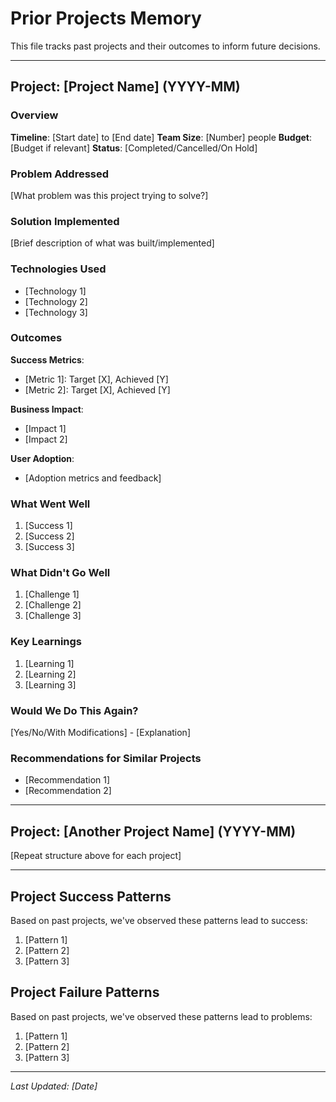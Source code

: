 # Prior Projects Memory

This file tracks past projects and their outcomes to inform future decisions.

---

## Project: [Project Name] (YYYY-MM)

### Overview
**Timeline**: [Start date] to [End date]
**Team Size**: [Number] people
**Budget**: [Budget if relevant]
**Status**: [Completed/Cancelled/On Hold]

### Problem Addressed
[What problem was this project trying to solve?]

### Solution Implemented
[Brief description of what was built/implemented]

### Technologies Used
- [Technology 1]
- [Technology 2]
- [Technology 3]

### Outcomes

**Success Metrics**:
- [Metric 1]: Target [X], Achieved [Y]
- [Metric 2]: Target [X], Achieved [Y]

**Business Impact**:
- [Impact 1]
- [Impact 2]

**User Adoption**:
- [Adoption metrics and feedback]

### What Went Well
1. [Success 1]
2. [Success 2]
3. [Success 3]

### What Didn't Go Well
1. [Challenge 1]
2. [Challenge 2]
3. [Challenge 3]

### Key Learnings
1. [Learning 1]
2. [Learning 2]
3. [Learning 3]

### Would We Do This Again?
[Yes/No/With Modifications] - [Explanation]

### Recommendations for Similar Projects
- [Recommendation 1]
- [Recommendation 2]

---

## Project: [Another Project Name] (YYYY-MM)

[Repeat structure above for each project]

---

## Project Success Patterns

Based on past projects, we've observed these patterns lead to success:
1. [Pattern 1]
2. [Pattern 2]
3. [Pattern 3]

## Project Failure Patterns

Based on past projects, we've observed these patterns lead to problems:
1. [Pattern 1]
2. [Pattern 2]
3. [Pattern 3]

---

*Last Updated: [Date]*
